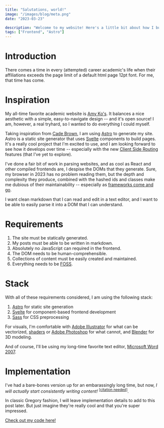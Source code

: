 ```yaml
---
title: "Salutations, world!"
image: "/images/blog/meta.png"
date: "2023-03-23"

description: "Welcome to my website! Here's a little bit about how I built it without any JavaScript in the frontend."
tags: ["Frontend", "Astro"]
---
```


# Introduction

There comes a time in every (attempted) career academic's life when their affiliations exceeds the page limit of a default html page 12pt font. For me, that time has come.

# Inspiration

My all-time favorite academic website is [Amy Ko's](https://faculty.washington.edu/ajko). It balances a nice aesthetic with a simple, easy-to-navigate design -- and it's open source! I am, however, a real tryhard, so I wanted to do everything I could myself.

Taking inspiration from [Cade Brown](https://cade.site/), I am using [Astro](https://astro.build/) to generate my site. Astro is a static site generator that uses [Svelte](https://svelte.dev/) components to build pages. It's a really cool project that I'm excited to use, and I am looking forward to see how it develops over time -- especially with the new [Client Side Routing](https://github.com/withastro/roadmap/pull/607) features (that I've yet to explore).

I've done a fair bit of work in parsing websites, and as cool as React and other compiled frontends are, I despise the DOMs that they generate. Sure, my browser in 2023 has no problem reading them, but the depth and complexity they produce, combined with the hashed ids and classes make me dubious of their maintainability -- especially as [frameworks come and go](https://v2.vuejs.org/lts/).

I want clean markdown that I can read and edit in a text editor, and I want to be able to easily parse it into a DOM that I can understand.

# Requirements

1. The site must be statically generated.
2. My posts must be able to be written in markdown.
3. Absolutely no JavaScript can required in the frontend.
4. The DOM needs to be human-comprehensible.
5. Collections of content must be easily created and maintained.
6. Everything needs to be <a href="https://en.wikipedia.org/wiki/Free_and_open-source_software">FOSS</a>.

# Stack

With all of these requirements considered, I am using the following stack:

1. [Astro](https://astro.build/) for static site generation
2. [Svelte](https://svelte.dev/) for component-based frontend development
3. [Sass](https://sass-lang.com/) for CSS preprocessing

For visuals, I'm comfortable with [Adobe Illustrator](https://www.adobe.com/products/illustrator.html) for what can be vectorized, [shaders](https://www.shadertoy.com/view/Ndc3zl) or [Adobe Photoshop](https://www.adobe.com/products/photoshop.html) for what cannot, and [Blender](https://www.blender.org/) for 3D modeling.

And of course, I'll be using my long-time favorite text editor, [Microsoft Word 2007](https://support.microsoft.com/en-us/office/install-office-2007-88a8e329-3335-4f82-abb2-ecea3e319657).

# Implementation

I've had a bare-bones version up for an embarassingly long time, but now, _I will actually start consistently writing content!_ <sup><a href="https://xkcd.com/285/">[citation needed]</a></sup>.

In classic Gregory fashion, I will leave implementation details to add to this post later. But just imagine they're really cool and that you're super impressed.

[Check out my code here!](https://github.com/gcrois/gregory.croisdale)
